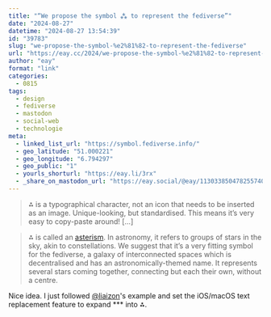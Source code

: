 ```yaml
---
title: "“We propose the symbol ⁂ to represent the fediverse”"
date: "2024-08-27"
datetime: "2024-08-27 13:54:39"
id: "39783"
slug: "we-propose-the-symbol-%e2%81%82-to-represent-the-fediverse"
url: "https://eay.cc/2024/we-propose-the-symbol-%e2%81%82-to-represent-the-fediverse/"
author: "eay"
format: "link"
categories:
  - 0815
tags:
  - design
  - fediverse
  - mastodon
  - social-web
  - technologie
meta:
  - linked_list_url: "https://symbol.fediverse.info/"
  - geo_latitude: "51.000221"
  - geo_longitude: "6.794297"
  - geo_public: "1"
  - yourls_shorturl: "https://eay.li/3rx"
  - _share_on_mastodon_url: "https://eay.social/@eay/113033850478255740"
---
```


> ⁂ is a typographical character, not an icon that needs to be inserted as an image. Unique-looking, but standardised. This means it’s very easy to copy-paste around! \[…\]

> ⁂ is called an [asterism](https://en.wikipedia.org/wiki/Asterism_(typography)). In astronomy, it refers to groups of stars in the sky, akin to constellations. We suggest that it’s a very fitting symbol for the fediverse, a galaxy of interconnected spaces which is decentralised and has an astronomically-themed name. It represents several stars coming together, connecting but each their own, without a centre.

Nice idea. I just followed [@liaizon](https://social.wake.st/@liaizon/113033797692843486)'s example and set the iOS/macOS text replacement feature to expand \*\*\* into ⁂.
